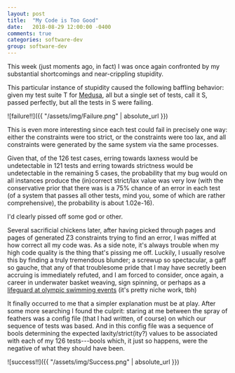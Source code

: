 ```yaml
---
layout: post
title:  "My Code is Too Good"
date:   2018-08-29 12:00:00 -0400
comments: true
categories: software-dev
group: software-dev
---
```


This week (just moments ago, in fact) I was once again confronted by my
substantial shortcomings and near-crippling stupidity.


This particular instance of stupidity caused the following baffling behavior:
given my test suite T for [Medusa][medusa], all but a single set of tests, call
it S, passed perfectly, but all the tests in S were failing.

![failure!!]({{ "/assets/img/Failure.png" | absolute_url }})

This is even more interesting since each test could fail in precisely one way:
either the constraints were too strict, or the constraints were too lax, and
all constraints were generated by the same system via the same processes.

Given that, of the 126 test cases, erring towards laxness would be undetectable
in 121 tests and erring towards strictness would be undetectable in the
remaining 5 cases, the probability that my bug would on all instances produce
the (in)correct strict/lax value was very low (with the conservative prior that
there was is a 75% chance of an error in each test (of a system that passes all
other tests, mind you, some of which are rather comprehensive), the probability
is about 1.02e-16).

I'd clearly pissed off some god or other.

Several sacrificial chickens later, after having picked through pages and pages
of generated Z3 constraints trying to find an error, I was miffed at how
correct all my code was. As a side note, it's always trouble when my high code
quality is the thing that's pissing me off. Luckily, I usually resolve this by
finding a truly tremendous blunder; a screwup so spectacular, a gaff so gauche,
that any of that troublesome pride that I may have secretly been accruing is
immediately refuted, and I am forced to consider, once again, a career in
underwater basket weaving, sign spinning, or perhaps as a [lifeguard at olympic
swimming events][olympic-life-guard] (it's pretty niche work, tbh)

It finally occurred to me that a simpler explanation must be at play. After
some more searching I found the culprit: staring at me between the spray of
feathers was a config file (that I had written, of course) on which our
sequence of tests was based. And in this config file was a sequence of bools
determining the expected laxity/strict(ity?) values to be associated with each
of my 126 tests---bools which, it just so happens, were the negative of what
they should have been.

![success!!]({{ "/assets/img/Success.png" | absolute_url }})

[olympic-life-guard]:https://www.nytimes.com/2016/08/05/sports/olympics/olympic-swimming-pool-lifeguards.html
[medusa]:https://drive.google.com/open?id=1gkvAYhlJkKX8neq7eoU17iaFhP0XvgyD
